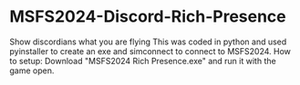 # MSFS2024-Discord-Rich-Presence
Show discordians what you are flying
This was coded in python and used pyinstaller to create an exe and simconnect to connect to MSFS2024.
How to setup: Download "MSFS2024 Rich Presence.exe" and run it with the game open.
